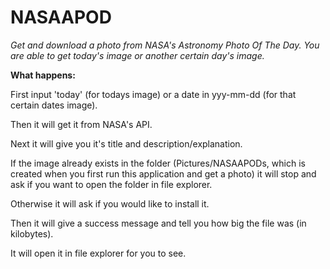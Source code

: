 # NASAAPOD
_Get and download a photo from NASA's Astronomy Photo Of The Day. You are able to get today's image or another certain day's image._


**What happens:**

First input 'today' (for todays image) or a date in yyy-mm-dd (for that certain dates image).

Then it will get it from NASA's API.

Next it will give you it's title and description/explanation.

If the image already exists in the folder (Pictures/NASAAPODs, which is created when you first run this application and get a photo) it will stop and ask if you want to open the folder in file explorer.

Otherwise it will ask if you would like to install it.

Then it will give a success message and tell you how big the file was (in kilobytes).

It will open it in file explorer for you to see.
